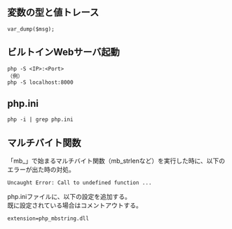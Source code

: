 ## 変数の型と値トレース
```
var_dump($msg);
```

## ビルトインWebサーバ起動
```
php -S <IP>:<Port>
（例）
php -S localhost:8000
```

## php.ini
```
php -i | grep php.ini
```

## マルチバイト関数
「mb_」で始まるマルチバイト関数（mb_strlenなど）を実行した時に、以下のエラーが出た時の対処。
```
Uncaught Error: Call to undefined function ...
```

php.iniファイルに、以下の設定を追加する。  
既に設定されている場合はコメントアウトする。
```
extension=php_mbstring.dll
``` 
